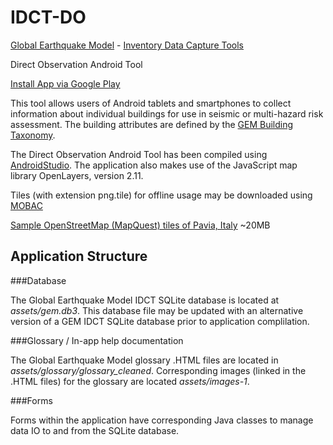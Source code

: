 # IDCT-DO


[Global Earthquake Model](http://www.globalquakemodel.org) - [Inventory Data Capture Tools](https://www.globalquakemodel.org/what/physical-integrated-risk/inventory-capture-tools/)

Direct Observation Android Tool


[Install App via Google Play](https://play.google.com/store/apps/details?id=org.globalquakemodel.org.idctdo)


This tool allows users of Android tablets and smartphones to collect information about individual buildings for use in seismic or multi-hazard risk assessment. The building attributes are defined by the [GEM Building Taxonomy](https://www.globalquakemodel.org/what/physical-integrated-risk/building-taxonomy/).



The Direct Observation Android Tool has been compiled using [AndroidStudio](https://developer.android.com/studio/index.html).  The application also makes use of the JavaScript map library OpenLayers, version 2.11.

Tiles (with extension png.tile) for offline usage may be downloaded using [MOBAC](http://mobac.sourceforge.net)


[Sample OpenStreetMap (MapQuest) tiles of Pavia, Italy](http://gem.github.io/DirectObservationToolsForAndroid/sample_pavia_png_tiles.zip) ~20MB

## Application Structure

###Database

The Global Earthquake Model IDCT SQLite database is located at *assets/gem.db3*. This database file may be updated with an alternative version of a GEM IDCT SQLite database prior to application complilation.


###Glossary / In-app help documentation

The Global Earthquake Model glossary .HTML files are located in *assets/glossary/glossary_cleaned*. Corresponding images (linked in the .HTML files) for the glossary are located *assets/images-1*.


###Forms

Forms within the application have corresponding Java classes to manage data IO to and from the SQLite database.

